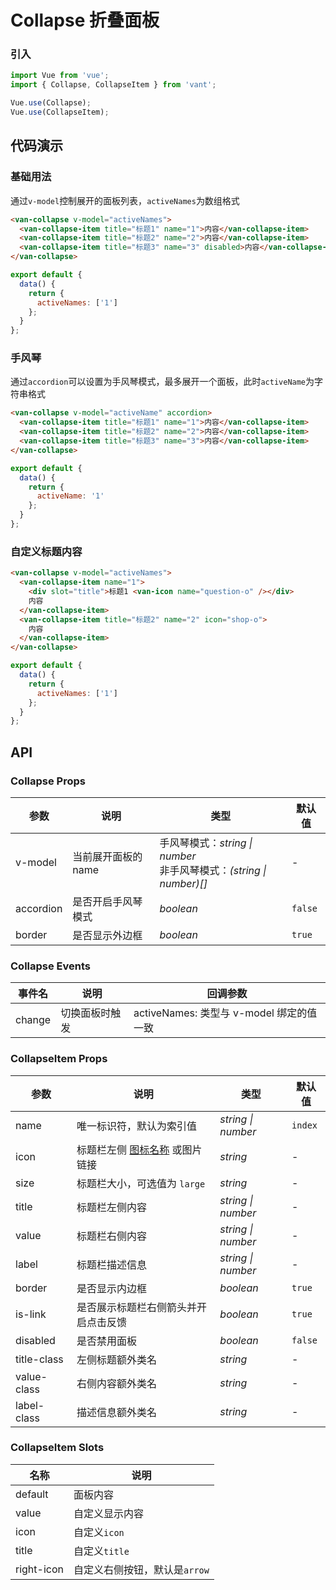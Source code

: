 # Collapse 折叠面板

### 引入

```js
import Vue from 'vue';
import { Collapse, CollapseItem } from 'vant';

Vue.use(Collapse);
Vue.use(CollapseItem);
```

## 代码演示

### 基础用法

通过`v-model`控制展开的面板列表，`activeNames`为数组格式

```html
<van-collapse v-model="activeNames">
  <van-collapse-item title="标题1" name="1">内容</van-collapse-item>
  <van-collapse-item title="标题2" name="2">内容</van-collapse-item>
  <van-collapse-item title="标题3" name="3" disabled>内容</van-collapse-item>
</van-collapse>
```

```js
export default {
  data() {
    return {
      activeNames: ['1']
    };
  }
};
```

### 手风琴

通过`accordion`可以设置为手风琴模式，最多展开一个面板，此时`activeName`为字符串格式

```html
<van-collapse v-model="activeName" accordion>
  <van-collapse-item title="标题1" name="1">内容</van-collapse-item>
  <van-collapse-item title="标题2" name="2">内容</van-collapse-item>
  <van-collapse-item title="标题3" name="3">内容</van-collapse-item>
</van-collapse>
```

```js
export default {
  data() {
    return {
      activeName: '1'
    };
  }
};
```

### 自定义标题内容

```html
<van-collapse v-model="activeNames">
  <van-collapse-item name="1">
    <div slot="title">标题1 <van-icon name="question-o" /></div>
    内容
  </van-collapse-item>
  <van-collapse-item title="标题2" name="2" icon="shop-o">
    内容
  </van-collapse-item>
</van-collapse>
```

```js
export default {
  data() {
    return {
      activeNames: ['1']
    };
  }
};
```

## API

### Collapse Props

| 参数 | 说明 | 类型 | 默认值 |
|------|------|------|------|
| v-model | 当前展开面板的 name | 手风琴模式：*string \| number*<br>非手风琴模式：*(string \| number)[]* | - |
| accordion | 是否开启手风琴模式 | *boolean* | `false` |
| border | 是否显示外边框 | *boolean* | `true` |

### Collapse Events

| 事件名 | 说明 | 回调参数 |
|------|------|------|
| change | 切换面板时触发 | activeNames: 类型与 v-model 绑定的值一致 |

### CollapseItem Props

| 参数 | 说明 | 类型 | 默认值 |
|------|------|------|------|
| name | 唯一标识符，默认为索引值 | *string \| number* | `index` |
| icon | 标题栏左侧 [图标名称](#/zh-CN/icon) 或图片链接 | *string* | - |
| size | 标题栏大小，可选值为 `large` | *string* | - |
| title | 标题栏左侧内容 | *string \| number* | - |
| value | 标题栏右侧内容 | *string \| number* | - |
| label | 标题栏描述信息 | *string \| number*  | - |
| border | 是否显示内边框 | *boolean* | `true` |
| is-link | 是否展示标题栏右侧箭头并开启点击反馈 | *boolean* | `true` |
| disabled | 是否禁用面板 | *boolean* | `false` |
| title-class | 左侧标题额外类名 | *string* | - |
| value-class | 右侧内容额外类名 | *string* | - |
| label-class | 描述信息额外类名 | *string* | - |

### CollapseItem Slots

| 名称 | 说明 |
|------|------|
| default | 面板内容 |
| value | 自定义显示内容 |
| icon | 自定义`icon` |
| title | 自定义`title` |
| right-icon | 自定义右侧按钮，默认是`arrow` |
